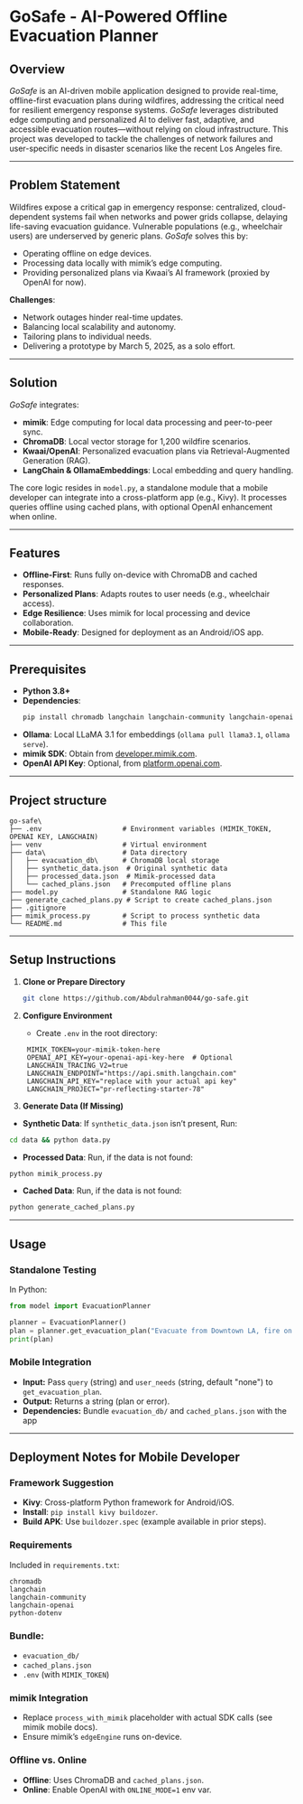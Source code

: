 # GoSafe - AI-Powered Offline Evacuation Planner

## Overview

*GoSafe* is an AI-driven mobile application designed to provide real-time, offline-first evacuation plans during wildfires, addressing the critical need for resilient emergency response systems. *GoSafe* leverages distributed edge computing and personalized AI to deliver fast, adaptive, and accessible evacuation routes—without relying on cloud infrastructure. This project was developed to tackle the challenges of network failures and user-specific needs in disaster scenarios like the recent Los Angeles fire.

---

## Problem Statement

Wildfires expose a critical gap in emergency response: centralized, cloud-dependent systems fail when networks and power grids collapse, delaying life-saving evacuation guidance. Vulnerable populations (e.g., wheelchair users) are underserved by generic plans. *GoSafe* solves this by:
- Operating offline on edge devices.
- Processing data locally with mimik’s edge computing.
- Providing personalized plans via Kwaai’s AI framework (proxied by OpenAI for now).

**Challenges**:
- Network outages hinder real-time updates.
- Balancing local scalability and autonomy.
- Tailoring plans to individual needs.
- Delivering a prototype by March 5, 2025, as a solo effort.

---

## Solution

*GoSafe* integrates:
- **mimik**: Edge computing for local data processing and peer-to-peer sync.
- **ChromaDB**: Local vector storage for 1,200 wildfire scenarios.
- **Kwaai/OpenAI**: Personalized evacuation plans via Retrieval-Augmented Generation (RAG).
- **LangChain & OllamaEmbeddings**: Local embedding and query handling.

The core logic resides in `model.py`, a standalone module that a mobile developer can integrate into a cross-platform app (e.g., Kivy). It processes queries offline using cached plans, with optional OpenAI enhancement when online.

---

## Features

- **Offline-First**: Runs fully on-device with ChromaDB and cached responses.
- **Personalized Plans**: Adapts routes to user needs (e.g., wheelchair access).
- **Edge Resilience**: Uses mimik for local processing and device collaboration.
- **Mobile-Ready**: Designed for deployment as an Android/iOS app.

---

## Prerequisites

- **Python 3.8+**
- **Dependencies**:
  ```bash
  pip install chromadb langchain langchain-community langchain-openai python-dotenv
- **Ollama**: Local LLaMA 3.1 for embeddings (`ollama pull llama3.1`, `ollama serve`).
- **mimik SDK**: Obtain from [developer.mimik.com](https://developer.mimik.com/).
- **OpenAI API Key**: Optional, from [platform.openai.com](https://platform.openai.com/).

---

## Project structure

```
go-safe\
├── .env                    # Environment variables (MIMIK_TOKEN, OPENAI KEY, LANGCHAIN)
├── venv                    # Virtual environment
├── data\                   # Data directory
│   ├── evacuation_db\      # ChromaDB local storage
│   ├── synthetic_data.json  # Original synthetic data
│   ├── processed_data.json  # Mimik-processed data
│   └── cached_plans.json   # Precomputed offline plans
├── model.py                # Standalone RAG logic
├── generate_cached_plans.py # Script to create cached_plans.json
├── .gitignore
├── mimik_process.py        # Script to process synthetic data
└── README.md               # This file

```

---

## Setup Instructions

1. **Clone or Prepare Directory**
   ```bash
   git clone https://github.com/Abdulrahman0044/go-safe.git

1. **Configure Environment**
   - Create `.env` in the root directory:

   ```
    MIMIK_TOKEN=your-mimik-token-here
    OPENAI_API_KEY=your-openai-api-key-here  # Optional
    LANGCHAIN_TRACING_V2=true
    LANGCHAIN_ENDPOINT="https://api.smith.langchain.com"
    LANGCHAIN_API_KEY="replace with your actual api key"
    LANGCHAIN_PROJECT="pr-reflecting-starter-78"
    ```

1. **Generate Data (If Missing)**
- **Synthetic Data**: If `synthetic_data.json` isn’t present, Run:
```bash
cd data && python data.py
```

- **Processed Data**: Run, if the data is not found:
```bash
python mimik_process.py
```

- **Cached Data**: Run, if the data is not found:
```bash
python generate_cached_plans.py
```

---

## Usage

### Standalone Testing

In Python:

```python
from model import EvacuationPlanner

planner = EvacuationPlanner()
plan = planner.get_evacuation_plan("Evacuate from Downtown LA, fire on Highway 101", "wheelchair")
print(plan)
```

### Mobile Integration

- **Input:** Pass `query` (string) and `user_needs` (string, default "none") to `get_evacuation_plan`.
- **Output:** Returns a string (plan or error).
- **Dependencies:** Bundle `evacuation_db/` and `cached_plans.json` with the app

---

## Deployment Notes for Mobile Developer

### Framework Suggestion

- **Kivy**: Cross-platform Python framework for Android/iOS.
- **Install**: `pip install kivy buildozer`.
- **Build APK**: Use `buildozer.spec` (example available in prior steps).

### Requirements

Included in `requirements.txt`:

```
chromadb
langchain
langchain-community
langchain-openai
python-dotenv
```

### Bundle:

- `evacuation_db/`
- `cached_plans.json`
- `.env` (with `MIMIK_TOKEN`)

### mimik Integration

- Replace `process_with_mimik` placeholder with actual SDK calls (see mimik mobile docs).
- Ensure mimik’s `edgeEngine` runs on-device.

### Offline vs. Online

- **Offline**: Uses ChromaDB and `cached_plans.json`.
- **Online**: Enable OpenAI with `ONLINE_MODE=1` env var.
